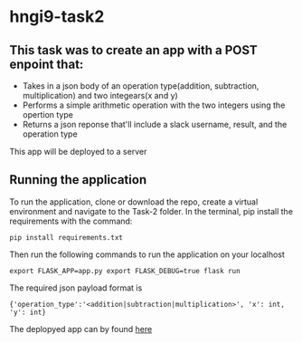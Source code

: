 # hngi9-task2

## This task was to create an app with a POST enpoint that:
- Takes in a json body of an operation type(addition, subtraction, multiplication) and two integears(x and y)
- Performs a simple arithmetic operation with the two integers using the opertion type
- Returns a json reponse that'll include a slack username, result, and the operation type 

This app will be deployed to a server

## Running the application
To run the application, clone or download the repo, create a virtual environment and navigate to the Task-2 folder. In the terminal, pip install the requirements with the command:

`pip install requirements.txt`  

Then run the following commands to run the application on your localhost

`export FLASK_APP=app.py
export FLASK_DEBUG=true
flask run`

The required json payload format is 

`{'operation_type':'<addition|subtraction|multiplication>', 'x': int, 'y': int}`

The deplopyed app can by found [here](https://jimi.theupfolio.com/tasks/2)
